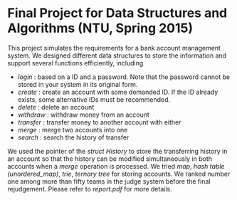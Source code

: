 # Final Project for Data Structures and Algorithms (NTU, Spring 2015)

This project simulates the requirements for a bank account management system. We designed different data structures to store the information and support several functions efficiently, including
+ *login* : based on a ID and a password. Note that the password cannot be stored in your system in
  its original form.
+ *create* : create an account with some demanded ID. If the ID already exists, some alternative IDs
  must be recommended.
+ *delete* : delete an account
+ *withdraw* : withdraw money from an account
+ *transfer* : transfer money to another account with either
+ *merge* : merge two accounts into one
+ *search* : search the history of transfer

We used the pointer of the *struct History* to store the transferring history in an account so that the history can be modified simultaneously in both accounts when a *merge* operation is processed. We tried *map*, *hash table (unordered_map)*, *trie*, *ternary tree* for storing accounts. We ranked number one among more than fifty teams in the judge system before the final rejudgement. Please refer to *report.pdf* for more details.
